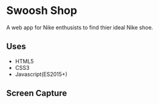 # Swoosh Shop

A web app for Nike enthusists to find thier ideal Nike shoe.


## Uses
* HTML5
* CSS3
* Javascript(ES2015+)

## Screen Capture
